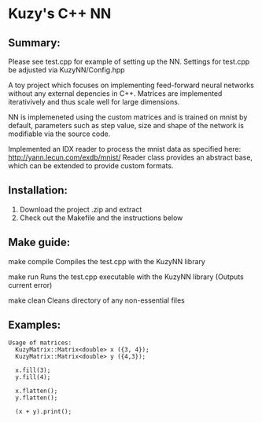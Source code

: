 

# Kuzy's C++ NN

## Summary:
Please see test.cpp for example of setting up the NN.
Settings for test.cpp be adjusted via KuzyNN/Config.hpp

A toy project which focuses on implementing feed-forward neural networks without any external depencies in C++. Matrices are implemented iterativively and thus scale well for large dimensions. 

NN is implemeneted using the custom matrices and is trained on mnist by default, parameters such as step value, size and shape of the network is modifiable via the source code.

Implemented an IDX reader to process the mnist data as specified here: http://yann.lecun.com/exdb/mnist/
Reader class provides an abstract base, which can be extended to provide custom formats.


## Installation:
  1. Download the project .zip and extract
  2. Check out the Makefile and the instructions below

## Make guide:
  make compile
    Compiles the test.cpp with the KuzyNN library

  make run
    Runs the test.cpp executable with the KuzyNN library (Outputs current error)

  make clean
    Cleans directory of any non-essential files


## Examples:
    Usage of matrices:
      KuzyMatrix::Matrix<double> x ({3, 4});
      KuzyMatrix::Matrix<double> y ({4,3});
    
      x.fill(3);
      y.fill(4);

      x.flatten();
      y.flatten();
    
      (x + y).print();


      



  
